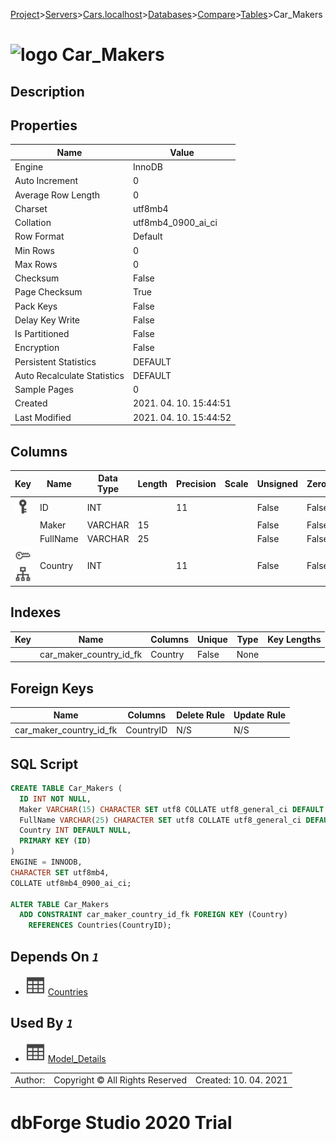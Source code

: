 [Project](../../../../../startpage.md)>[Servers](../../../../Servers.md)>[Cars.localhost](../../../Cars.localhost.md)>[Databases](../../Databases.md)>[Compare](../Compare.md)>[Tables](Tables.md)>Car_Makers


# ![logo](../../../../../Images/table64.svg) Car_Makers

## <a name="#Description"></a>Description
> 
## <a name="#Properties"></a>Properties
|Name|Value|
|---|---|
|Engine|InnoDB|
|Auto Increment|0|
|Average Row Length|0|
|Charset|utf8mb4|
|Collation|utf8mb4_0900_ai_ci|
|Row Format|Default|
|Min Rows|0|
|Max Rows|0|
|Checksum|False|
|Page Checksum|True|
|Pack Keys|False|
|Delay Key Write|False|
|Is Partitioned|False|
|Encryption|False|
|Persistent Statistics|DEFAULT|
|Auto Recalculate Statistics|DEFAULT|
|Sample Pages|0|
|Created|2021. 04. 10. 15:44:51|
|Last Modified|2021. 04. 10. 15:44:52|


## <a name="#Columns"></a>Columns
|Key|Name|Data Type|Length|Precision|Scale|Unsigned|Zerofill|Binary|Not Null|Auto Increment|Default|Virtual|Description|
|:---:|---|---|---|---|---|---|---|---|---|---|---|---|---|
|[![Primary Key ](../../../../../Images/primarykey.svg)](#Indexes)|ID|INT||11||False|False|False|True|False||False||
||Maker|VARCHAR|15|||False|False|False|False|False|NULL|False||
||FullName|VARCHAR|25|||False|False|False|False|False|NULL|False||
|[![Foreign Keys car_maker_country_id_fk: Countries](../../../../../Images/foreignkey.svg)](#ForeignKeys)[![Indexes car_maker_country_id_fk](../../../../../Images/index.svg)](#Indexes)|Country|INT||11||False|False|False|False|False|NULL|False||

## <a name="#Indexes"></a>Indexes
|Key|Name|Columns|Unique|Type|Key Lengths|
|:---:|---|---|---|---|---|
||car_maker_country_id_fk|Country|False|None||

## <a name="#ForeignKeys"></a>Foreign Keys
|Name|Columns|Delete Rule|Update Rule|
|---|---|---|---|
|car_maker_country_id_fk|CountryID|N/S|N/S|

## <a name="#SqlScript"></a>SQL Script
```SQL
CREATE TABLE Car_Makers (
  ID INT NOT NULL,
  Maker VARCHAR(15) CHARACTER SET utf8 COLLATE utf8_general_ci DEFAULT NULL,
  FullName VARCHAR(25) CHARACTER SET utf8 COLLATE utf8_general_ci DEFAULT NULL,
  Country INT DEFAULT NULL,
  PRIMARY KEY (ID)
)
ENGINE = INNODB,
CHARACTER SET utf8mb4,
COLLATE utf8mb4_0900_ai_ci;

ALTER TABLE Car_Makers 
  ADD CONSTRAINT car_maker_country_id_fk FOREIGN KEY (Country)
    REFERENCES Countries(CountryID);
```

## <a name="#DependsOn"></a>Depends On _`1`_
- ![Table](../../../../../Images/table.svg) [Countries](Countries.md)


## <a name="#UsedBy"></a>Used By _`1`_
- ![Table](../../../../../Images/table.svg) [Model_Details](Model_Details.md)


||||
|---|---|---|
|Author: |Copyright © All Rights Reserved|Created: 10. 04. 2021|
# dbForge Studio 2020 Trial